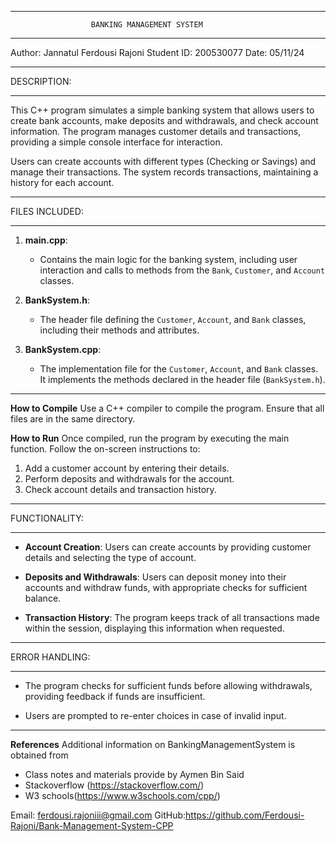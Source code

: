 *************************************************************
                      BANKING MANAGEMENT SYSTEM
*************************************************************

Author: Jannatul Ferdousi Rajoni
Student ID: 200530077
Date: 05/11/24

*************************************************************
DESCRIPTION:
*************************************************************
This C++ program simulates a simple banking system that allows users 
to create bank accounts, make deposits and withdrawals, and check 
account information. The program manages customer details and 
transactions, providing a simple console interface for interaction.

Users can create accounts with different types (Checking or Savings) 
and manage their transactions. The system records transactions, 
maintaining a history for each account.

*************************************************************
FILES INCLUDED:
*************************************************************
1. **main.cpp**:
   - Contains the main logic for the banking system, including user 
     interaction and calls to methods from the `Bank`, `Customer`, 
     and `Account` classes.

2. **BankSystem.h**:
   - The header file defining the `Customer`, `Account`, and `Bank` 
     classes, including their methods and attributes.

3. **BankSystem.cpp**:
   - The implementation file for the `Customer`, `Account`, and 
     `Bank` classes. It implements the methods declared in the 
     header file (`BankSystem.h`).

*************************************************************
**How to Compile**
Use a C++ compiler to compile the program. Ensure that all files 
are in the same directory.

**How to Run**
Once compiled, run the program by executing the main function. 
Follow the on-screen instructions to:
1. Add a customer account by entering their details.
2. Perform deposits and withdrawals for the account.
3. Check account details and transaction history.

*************************************************************
FUNCTIONALITY:
*************************************************************
- **Account Creation**: 
  Users can create accounts by providing customer details and 
  selecting the type of account.

- **Deposits and Withdrawals**: 
  Users can deposit money into their accounts and withdraw funds, 
  with appropriate checks for sufficient balance.

- **Transaction History**: 
  The program keeps track of all transactions made within the 
  session, displaying this information when requested.

*************************************************************
ERROR HANDLING:
*************************************************************
- The program checks for sufficient funds before allowing 
  withdrawals, providing feedback if funds are insufficient.

- Users are prompted to re-enter choices in case of invalid input.

*************************************************************
**References**
Additional information on BankingManagementSystem is obtained from
- Class notes and materials provide by Aymen Bin Said
- Stackoverflow (https://stackoverflow.com/)
- W3 schools(https://www.w3schools.com/cpp/)

Email: ferdousi.rajoniii@gmail.com
GitHub:https://github.com/Ferdousi-Rajoni/Bank-Management-System-CPP
